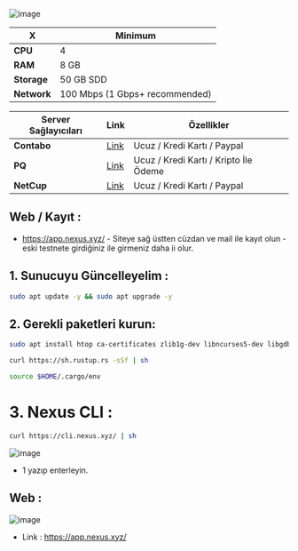 ![image](https://github.com/user-attachments/assets/ca6aff98-5366-4775-8d69-7334fc390765)

| X        | Minimum              |
|------------------|----------------------------|
| **CPU**          | 4 |
| **RAM**          | 8 GB                     |
| **Storage**      | 50 GB SDD                   |
| **Network**      | 100 Mbps (1 Gbps+ recommended) |

| Server Sağlayıcıları        | Link              | Özellikler |
|------------------|----------------------------|----------------------------|
| **Contabo**          | [Link](https://www.dpbolvw.net/click-101330552-12454592)                     | Ucuz / Kredi Kartı / Paypal  |
| **PQ**      | [Link](https://pq.hosting/?from=627713)                  | Ucuz / Kredi Kartı / Kripto İle Ödeme |
| **NetCup**          | [Link](https://www.netcup.com/en/?ref=261820) | Ucuz / Kredi Kartı / Paypal |


## Web / Kayıt : 

-  https://app.nexus.xyz/ - Siteye sağ üstten cüzdan ve mail ile kayıt olun - eski testnete girdiğiniz ile girmeniz daha ii olur.




## 1. Sunucuyu Güncelleyelim : 

```bash
sudo apt update -y && sudo apt upgrade -y
```
## 2. Gerekli paketleri kurun:

```bash
sudo apt install htop ca-certificates zlib1g-dev libncurses5-dev libgdbm-dev libnss3-dev tmux iptables curl nvme-cli git wget make jq libleveldb-dev build-essential pkg-config ncdu tar clang bsdmainutils lsb-release libssl-dev libreadline-dev libffi-dev jq gcc screen unzip lz4 -y
```
```bash
curl https://sh.rustup.rs -sSf | sh
```
```bash
source $HOME/.cargo/env
```
# 3. Nexus CLI : 

```bash
curl https://cli.nexus.xyz/ | sh
```
![image](https://github.com/user-attachments/assets/78d8b847-ec2b-4b81-b805-b51ea1321f8f)

- 1 yazıp enterleyin.


## Web : 

![image](https://github.com/user-attachments/assets/711cde21-4716-4850-a901-558f79071196)

- Link : https://app.nexus.xyz/
